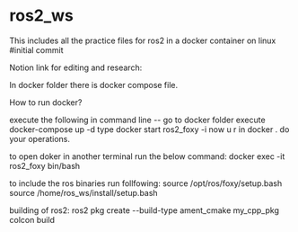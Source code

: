 # ros2_ws
This includes all the practice files for ros2 in a docker container on linux
#initial commit

Notion link for editing and research:
    

In docker folder there is docker compose file.


How to run docker?

execute the following in command line --
    go to docker folder
    execute docker-compose up -d
    type docker start ros2_foxy -i
    now u r in docker . do your operations.

to open doker in another terminal run the below command:
    docker exec -it ros2_foxy bin/bash

to include the ros binaries run follfowing:
    source  /opt/ros/foxy/setup.bash
    source /home/ros_ws/install/setup.bash


building of ros2:
    ros2 pkg create --build-type ament_cmake my_cpp_pkg
    colcon build


